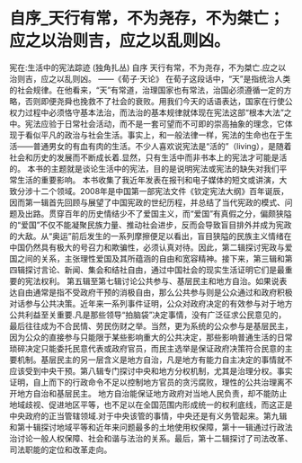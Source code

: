 # 自序_天行有常，不为尧存，不为桀亡；应之以治则吉，应之以乱则凶。

宪在:生活中的宪法踪迹 (独角扎丛)
自序
天行有常，不为尧存，不为桀亡.应之以治则吉，应之以乱则凶。
——《荀子·天论》
在荀子这段话中，“天”是指统治人类的社会规律。在他看来，“天”有常道，治理国家也有常法，治国必须遵循一定的方略，否则即便尧舜也挽救不了社会的衰败。用我们今天的话语表达，国家在行使公权力过程中必须恪守基本法治，而法治的基本规律就体现在宪法这部“根本大法”之中。宪法应验于日常社会活动，而不是一套可望而不可即的崇高抽象的理念，它体现于看似平凡的政治与社会生活。事实上，和一般法律一样，宪法的生命也在于生活——普通男女的有血有肉的生活。不少人喜欢说宪法是“活的”（living），是随着社会和历史的发展而不断成长着.显然，只有生活中而非书本上的宪法才可能是活的。
本书的主题就是谈论生活中的宪法，目的是说明宪法或宪法的缺失对我们平常生活的重要影响。
本书收集了我近年发表在报刊和电子媒体的短文或讲演，大致分涉十二个领域。2008年是中国第一部宪法文件《钦定宪法大纲》百年诞辰，因而第一辑首先回顾与展望了中国宪政的世纪历程，并总结了当代宪政的模式、问题及出路。贯穿百年的历史情结少不了爱国主义，而“爱国”有真假之分，偏颇狭隘的“爱国”不仅不能凝聚民族力量、推动社会进步，反而会导致盲目排外并成为宪政的大敌。从“奥运”前后发生的一系列摩擦便足以看出，盲目狭隘的民族主义情绪在中国仍然具有极大的号召力和欺骗性，必须认真对待。因此，第二辑探讨宪政与爱国之间的关系，主张理性爱国及其所蕴涵的自由和宽容精神。接下来，第三辑和第四辑探讨言论、新闻、集会和结社自由，通过中国社会的现实生活证明它们是最重要的宪法权利。
第五辑至第七辑讨论公共参与、基层民主和地方自治。如果说表达自由通常是指不受政府干预的消极自由，那么公共参与则是公众通过和政府积极对话参与公共决策。近年来一系列事件证明，公众对政府决定的有效参与对于地方公共利益至关重要.凡是那些领导“拍脑袋”决定事情，没有广泛征求公民意见的，最后往往成为不合民情、劳民伤财之举。当然，更为系统的公众参与是基层民主，因为公众的直接参与只能限于某些影响重大的公共决定，那些影响普通生活的日常琐碎决定只能委托民意代表或政府官员，而民主选举是保证政府决策符合民意的主要机制。基层民主的另一层含义是地方自治，凡是地方有能力自主决定的事情就不应该受到中央干预。第八辑专门探讨中央和地方分权机制，尤其是治理分权。事实证明，自上而下的行政命令不足以控制地方官员的贪污腐败，理性的公共治理离不开地方自治和基层民主。
地方自治能保证地方政府对当地人民负责，却不能防止地域歧视、促进地区平等，也不足以在全国范围内形成统一的权利底线，而这正是中央政府的正当管辖领域.对于中央该管的事情，中央还是有义务管起来。第九辑和第十辑探讨地域平等和近年来问题最多的土地使用权保障，第十一辑通过行政法治讨论一般人权保障、社会和谐与法治的关系。最后，第十二辑探讨了司法改革、司法职能的定位和改革走向。